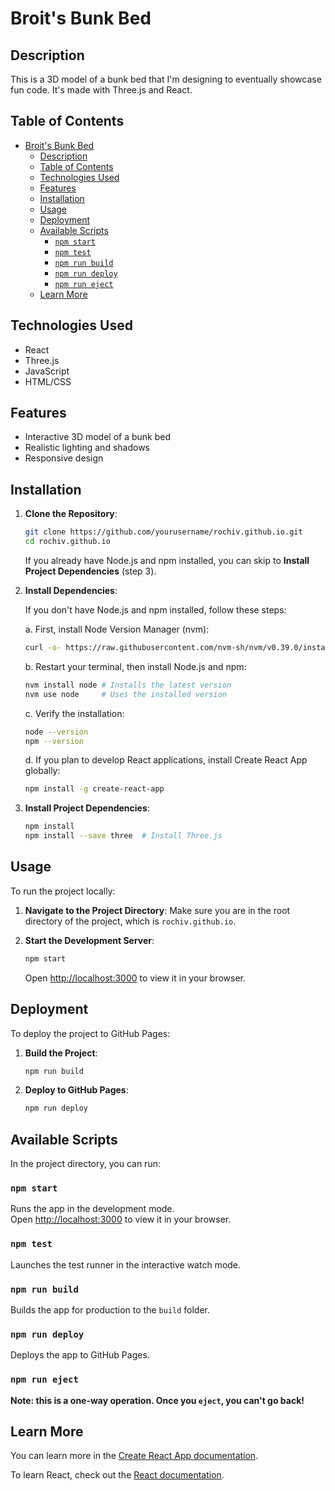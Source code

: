 # Broit's Bunk Bed

## Description

This is a 3D model of a bunk bed that I'm designing to eventually showcase fun code. It's made with Three.js and React.

## Table of Contents

- [Broit's Bunk Bed](#broits-bunk-bed)
  - [Description](#description)
  - [Table of Contents](#table-of-contents)
  - [Technologies Used](#technologies-used)
  - [Features](#features)
  - [Installation](#installation)
  - [Usage](#usage)
  - [Deployment](#deployment)
  - [Available Scripts](#available-scripts)
    - [`npm start`](#npm-start)
    - [`npm test`](#npm-test)
    - [`npm run build`](#npm-run-build)
    - [`npm run deploy`](#npm-run-deploy)
    - [`npm run eject`](#npm-run-eject)
  - [Learn More](#learn-more)

## Technologies Used

- React
- Three.js
- JavaScript
- HTML/CSS

## Features

- Interactive 3D model of a bunk bed
- Realistic lighting and shadows
- Responsive design

## Installation

1. **Clone the Repository**:

   ```bash
   git clone https://github.com/yourusername/rochiv.github.io.git
   cd rochiv.github.io
   ```

   If you already have Node.js and npm installed, you can skip to **Install Project Dependencies** (step 3).

2. **Install Dependencies**:
   
   If you don't have Node.js and npm installed, follow these steps:

   a. First, install Node Version Manager (nvm):
   ```bash
   curl -o- https://raw.githubusercontent.com/nvm-sh/nvm/v0.39.0/install.sh | bash
   ```
   
   b. Restart your terminal, then install Node.js and npm:
   ```bash
   nvm install node # Installs the latest version
   nvm use node     # Uses the installed version
   ```

   c. Verify the installation:
   ```bash
   node --version
   npm --version
   ```

   d. If you plan to develop React applications, install Create React App globally:
   ```bash
   npm install -g create-react-app
   ```

3. **Install Project Dependencies**:
   ```bash
   npm install
   npm install --save three  # Install Three.js
   ```

## Usage

To run the project locally:

1. **Navigate to the Project Directory**:
   Make sure you are in the root directory of the project, which is `rochiv.github.io`.

2. **Start the Development Server**:
   ```bash
   npm start
   ```
   Open [http://localhost:3000](http://localhost:3000) to view it in your browser.

## Deployment

To deploy the project to GitHub Pages:

1. **Build the Project**:

   ```bash
   npm run build
   ```

2. **Deploy to GitHub Pages**:
   ```bash
   npm run deploy
   ```

## Available Scripts

In the project directory, you can run:

### `npm start`

Runs the app in the development mode.\
Open [http://localhost:3000](http://localhost:3000) to view it in your browser.

### `npm test`

Launches the test runner in the interactive watch mode.

### `npm run build`

Builds the app for production to the `build` folder.

### `npm run deploy`

Deploys the app to GitHub Pages.

### `npm run eject`

**Note: this is a one-way operation. Once you `eject`, you can't go back!**

## Learn More

You can learn more in the [Create React App documentation](https://facebook.github.io/create-react-app/docs/getting-started).

To learn React, check out the [React documentation](https://reactjs.org/).
